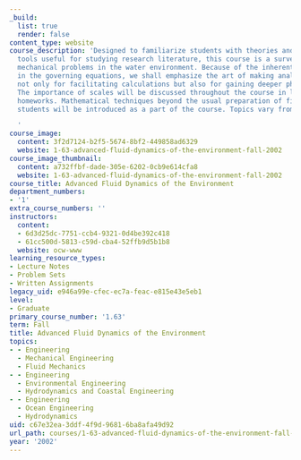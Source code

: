```yaml
---
_build:
  list: true
  render: false
content_type: website
course_description: 'Designed to familiarize students with theories and analytical
  tools useful for studying research literature, this course is a survey of fluid
  mechanical problems in the water environment. Because of the inherent nonlinearities
  in the governing equations, we shall emphasize the art of making analytical approximations
  not only for facilitating calculations but also for gaining deeper physical insight.
  The importance of scales will be discussed throughout the course in lectures and
  homeworks. Mathematical techniques beyond the usual preparation of first-year graduate
  students will be introduced as a part of the course. Topics vary from year to year.

  '
course_image:
  content: 3f2d7124-b2f5-5674-8bf2-449858ad6329
  website: 1-63-advanced-fluid-dynamics-of-the-environment-fall-2002
course_image_thumbnail:
  content: a732ffbf-dade-305e-6202-0cb9e614cfa8
  website: 1-63-advanced-fluid-dynamics-of-the-environment-fall-2002
course_title: Advanced Fluid Dynamics of the Environment
department_numbers:
- '1'
extra_course_numbers: ''
instructors:
  content:
  - 6d3d25dc-7751-ccb4-9321-0d4be392c418
  - 61cc500d-5813-c59d-cba4-52ffb9d5b1b8
  website: ocw-www
learning_resource_types:
- Lecture Notes
- Problem Sets
- Written Assignments
legacy_uid: e946a99e-cfec-ec7a-feac-e815e43e5eb1
level:
- Graduate
primary_course_number: '1.63'
term: Fall
title: Advanced Fluid Dynamics of the Environment
topics:
- - Engineering
  - Mechanical Engineering
  - Fluid Mechanics
- - Engineering
  - Environmental Engineering
  - Hydrodynamics and Coastal Engineering
- - Engineering
  - Ocean Engineering
  - Hydrodynamics
uid: c67e32ea-3ddf-4f9d-9681-6ba8afa49d92
url_path: courses/1-63-advanced-fluid-dynamics-of-the-environment-fall-2002
year: '2002'
---
```

